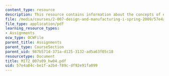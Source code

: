 ```yaml
---
content_type: resource
description: This resource contains information about the concepts of exam.
file: /media/courses/2-007-design-and-manufacturing-i-spring-2009/57e4a84cbe1fa2b4f89cdf92e91fa099_MIT2_007s09_hw04.pdf
file_type: application/pdf
learning_resource_types:
- Assignments
ocw_type: OCWFile
parent_title: Assignments
parent_type: CourseSection
parent_uid: 987b571d-371a-d125-3132-ad5a63f05c18
resourcetype: Document
title: MIT2_007s09_hw04.pdf
uid: 57e4a84c-be1f-a2b4-f89c-df92e91fa099
---
```

